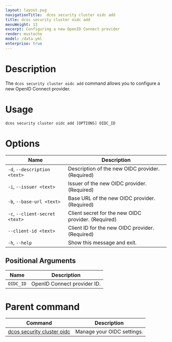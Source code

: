 ```yaml
---
layout: layout.pug
navigationTitle:  dcos security cluster oidc add
title: dcos security cluster oidc add
menuWeight: 13
excerpt: Configuring a new OpenID Connect provider
render: mustache
model: /data.yml
enterprise: true
---
```



# Description

The `dcos security cluster oidc add` command allows you to configure a new OpenID Connect provider.


# Usage

```
dcos security cluster oidc add [OPTIONS] OIDC_ID
```

# Options

| Name | Description |
|--------|------------------|
|  `-d`, `--description <text>` |    Description of the new OIDC provider.  (Required) |
| `-i`, `--issuer <text>`  |  Issuer of the new OIDC provider.  (Required) |
|  `-b`, `--base-url <text>` |       Base URL of the new OIDC provider.  (Required) |
|  `-c`, `--client-secret <text>` |  Client secret for the new OIDC provider. (Required) |
| `--client-id <text>` |          Client ID for the new OIDC provider.  (Required) |
|  `-h`, `--help` |   Show this message and exit.|

## Positional Arguments

| Name | Description |
|--------|------------------|
| `OIDC_ID` | OpenID Connect provider ID. |

# Parent command

| Command | Description |
|---------|-------------|
| [dcos security cluster oidc](/1.13/cli/command-reference/dcos-security/dcos-security-cluster/dcos-security-cluster-oidc/) | Manage your OIDC settings. |
